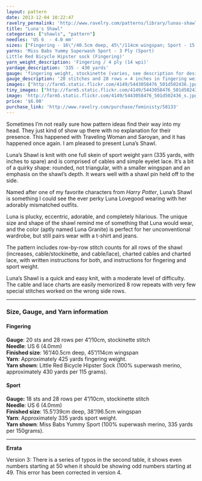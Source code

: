 ```yaml
---
layout: pattern
date: 2013-12-04 10:22:47
ravelry_permalink: 'http://www.ravelry.com/patterns/library/lunas-shawl'
title: "Luna's Shawl"
categories: ["shawls", "pattern"]
needles: 'US 6  - 4.0 mm'
sizes: ["Fingering - 16\"/40.5cm deep, 45\"/114cm wingspan; Sport - 15.5\"/39cm deep, 38\"/96.5cm wingspan"]
yarns: 'Miss Babs Yummy Superwash Sport - 3 Ply (Sport)
Little Red Bicycle Hipster sock (Fingering)'
yarn_weight_description: 'Fingering / 4 ply (14 wpi)'
yardage_description: '335 - 430 yards'
gauge: 'fingering weight, stockinette (varies, see description for desired yarn weight)'
gauge_description: '20 stitches and 28 rows = 4 inches in fingering weight, stockinette (varies, see description for desired yarn weight)'
images: ["http://farm5.static.flickr.com/4149/5443058476_501d502436.jpg", "http://farm6.static.flickr.com/5300/5569178667_77330d0dd6.jpg", "http://farm6.static.flickr.com/5137/5569179559_457f1c4a9f.jpg", "http://farm6.static.flickr.com/5058/5569179803_e8ecf614cd.jpg", "http://farm6.static.flickr.com/5211/5443058826_70fa2e53e1.jpg", "http://farm5.static.flickr.com/4135/5442454423_d00faac719.jpg", "http://farm5.static.flickr.com/4097/5442454351_047aa4987e.jpg", "http://farm6.static.flickr.com/5104/5569179205_346b0f42c0.jpg"]
tiny_images: ["http://farm5.static.flickr.com/4149/5443058476_501d502436_s.jpg", "http://farm6.static.flickr.com/5300/5569178667_77330d0dd6_s.jpg", "http://farm6.static.flickr.com/5137/5569179559_457f1c4a9f_s.jpg", "http://farm6.static.flickr.com/5058/5569179803_e8ecf614cd_s.jpg", "http://farm6.static.flickr.com/5211/5443058826_70fa2e53e1_s.jpg", "http://farm5.static.flickr.com/4135/5442454423_d00faac719_s.jpg", "http://farm5.static.flickr.com/4097/5442454351_047aa4987e_s.jpg", "http://farm6.static.flickr.com/5104/5569179205_346b0f42c0_s.jpg"]
image: 'http://farm5.static.flickr.com/4149/5443058476_501d502436_s.jpg'
price: '$6.00'
purchase_link: 'http://www.ravelry.com/purchase/feministy/58133'
---
```

<p>Sometimes I&#8217;m not really sure how pattern ideas find their way into my head. They just kind of show up there with no explanation for their presence. This happened with Traveling Woman and Saroyan, and it has happened once again. I am pleased to present Luna&#8217;s Shawl.</p>

<p>Luna&#8217;s Shawl is knit with one full skein of sport weight yarn (335 yards, with inches to spare) and is comprised of cables and simple eyelet lace. It&#8217;s a bit of a quirky shape: rounded, not triangular, with a smaller wingspan and an emphasis on the shawl&#8217;s depth. It wears well with a shawl pin held off to the side.</p>

<p>Named after one of my favorite characters from <em>Harry Potter</em>, Luna’s Shawl is something I could see the ever perky Luna Lovegood wearing with her adorably mismatched outfits.</p>

<p>Luna is plucky, eccentric, adorable, and completely hilarious. The unique size and shape of the shawl remind me of something that Luna would wear, and the color (aptly named Luna Granite) is perfect for her unconventional wardrobe, but still pairs wear with a t-shirt and jeans.</p>

<p>The pattern includes row-by-row stitch counts for all rows of the shawl (increases, cable/stockinette, and cable/lace), charted cables and charted lace, with written instructions for both, and instructions for fingering and sport weight.</p>

<p>Luna&#8217;s Shawl is a quick and easy knit, with a moderate level of difficulty. The cable and lace charts are easily memorized 8 row repeats with very few special stitches worked on the wrong side rows.</p>
<hr />
<h3 id='size_gauge_and_yarn_information'>Size, Gauge, and Yarn information</h3>

<h4 id='fingering'>Fingering</h4>

<p><strong>Gauge</strong>: 20 sts and 28 rows per 4&#8221;/10cm, stockinette stitch <br /><strong>Needle</strong>: US 6 (4.0mm) <br /><strong>Finished size</strong>: 16&#8221;/40.5cm deep, 45&#8221;/114cm wingspan <br /><strong>Yarn</strong>: Approximately 425 yards fingering weight. <br /><strong>Yarn shown</strong>: Little Red Bicycle Hipster Sock (100% superwash merino, approximately 430 yards per 115 grams).</p>

<h4 id='sport'>Sport</h4>

<p><strong>Gauge:</strong> 18 sts and 28 rows per 4&#8221;/10cm, stockinette stitch <br /><strong>Needle</strong>: US 6 (4.0mm) <br /><strong>Finished size</strong>: 15.5&#8221;/39cm deep, 38&#8221;/96.5cm wingspan <br /><strong>Yarn</strong>: Approximately 335 yards sport weight. <br /><strong>Yarn shown</strong>: Miss Babs Yummy Sport (100% superwash merino, 335 yards per 150grams).</p>
<hr />
<p><strong>Errata</strong></p>

<p>Version 3: There is a series of typos in the second table, it shows even numbers starting at 50 when it should be showing odd numbers starting at 49. This error has been corrected in version 4.</p>
